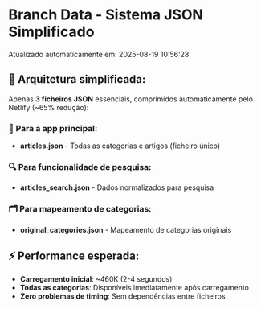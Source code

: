 # Branch Data - Sistema JSON Simplificado
Atualizado automaticamente em: 2025-08-19 10:56:28

## 🎯 Arquitetura simplificada:
Apenas **3 ficheiros JSON** essenciais, comprimidos automaticamente pelo Netlify (~65% redução):

### 📱 Para a app principal:
- **articles.json** - Todas as categorias e artigos (ficheiro único)

### 🔍 Para funcionalidade de pesquisa:
- **articles_search.json** - Dados normalizados para pesquisa

### 🗂️ Para mapeamento de categorias:
- **original_categories.json** - Mapeamento de categorias originais

## ⚡ Performance esperada:
- **Carregamento inicial**: ~460K (2-4 segundos)
- **Todas as categorias**: Disponíveis imediatamente após carregamento
- **Zero problemas de timing**: Sem dependências entre ficheiros
